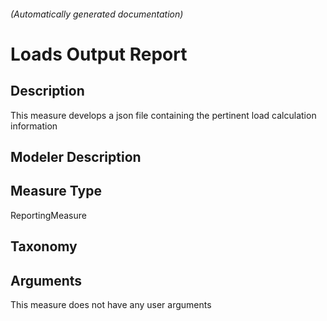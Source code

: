 

###### (Automatically generated documentation)

# Loads Output Report

## Description
This measure develops a json file containing the pertinent load calculation information

## Modeler Description


## Measure Type
ReportingMeasure

## Taxonomy


## Arguments




This measure does not have any user arguments


